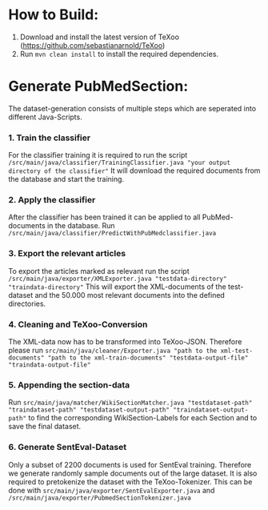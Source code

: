 # How to Build:
1. Download and install the latest version of TeXoo (https://github.com/sebastianarnold/TeXoo)
2. Run `mvn clean install` to install the required dependencies. 



# Generate PubMedSection:

The dataset-generation consists of multiple steps which are seperated into different Java-Scripts.

### 1. Train the classifier 
For the classifier training it is required to run the script `/src/main/java/classifier/TrainingClassifier.java "your output directory of the classifier"`
It will download the required documents from the database and start the training. 

### 2. Apply the classifier
After the classifier has been trained it can be applied to all PubMed-documents in the database. Run `/src/main/java/classifier/PredictWithPubMedclassifier.java`

### 3. Export the relevant articles
To export the articles marked as relevant run the script `/src/main/java/exporter/XMLExporter.java "testdata-directory" "traindata-directory"`
This will export the XML-documents of the test-dataset and the 50.000 most relevant documents into the defined directories.

### 4. Cleaning and TeXoo-Conversion
The XML-data now has to be transformed into TeXoo-JSON. Therefore please run `src/main/java/cleaner/Exporter.java "path to the xml-test-documents" "path to the xml-train-documents" "testdata-output-file" "traindata-output-file"`

### 5. Appending the section-data
Run `src/main/java/matcher/WikiSectionMatcher.java "testdataset-path" "traindataset-path" "testdataset-output-path" "traindataset-output-path"` to find the corresponding WikiSection-Labels for each Section and to save the final dataset.

### 6. Generate SentEval-Dataset
Only a subset of 2200 documents is used for SentEval training. Therefore we generate randomly sample documents out of the large dataset.
It is also required to pretokenize the dataset with the TeXoo-Tokenizer. 
This can be done with `src/main/java/exporter/SentEvalExporter.java` and `/src/main/java/exporter/PubmedSectionTokenizer.java` 







